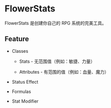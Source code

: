 # FlowerStats

FlowerStats 是创建你自己的 RPG 系统的完美工具。

## Feature

- Classes
  
  - Stats - 无范围值（例如：敏捷、力量）
  
  - Attributes - 有范围的值（例如：血量、魔力）

- Status Effect

- Formulas

- Stat Modifier
